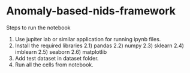 # Anomaly-based-nids-framework

Steps to run the notebook
1) Use jupiter lab or similar application for running ipynb files.
2) Install the required libraries
   2.1) pandas
   2.2) numpy
   2.3) sklearn
   2.4) imblearn
   2.5) seaborn
   2.6) matplotlib
3) Add test dataset in dataset folder.
4) Run all the cells from notebook.
